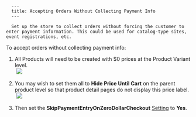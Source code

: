 
      ---
      title: Accepting Orders Without Collecting Payment Info
      ---

      Set up the store to collect orders without forcing the customer to enter payment information. This could be used for catalog-type sites, event registrations, etc.   
  
To accept orders without collecting payment info:

1.  All Products will need to be created with $0 prices at the Product Variant level.  
     ![](images/1416351640868.png)  
      
    
2.  You may wish to set them all to **Hide Price Until Cart** on the parent product level so that product detail pages do not display this price label.  
     ![](images/1416351720796.png)  
      
    
3.  Then set the **SkipPaymentEntryOnZeroDollarCheckout** [Setting](default.aspx?pageid=settings) to **Yes**.
      